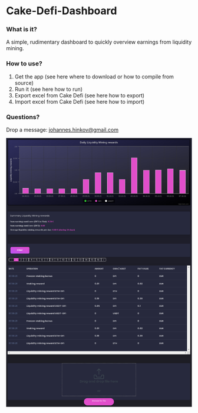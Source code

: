 # Cake-Defi-Dashboard

### What is it?
A simple, rudimentary dashboard to quickly overview earnings from liquidity mining.

### How to use?
1. Get the app (see here where to download or how to compile from source)
2. Run it (see here how to run)
3. Export excel from Cake Defi (see here how to export)
4. Import excel from Cake Defi (see here how to import)

### Questions?
Drop a message: johannes.hinkov@gmail.com

![alt text](https://github.com/munichdeveloper/Cake-Defi-Dashboard/blob/main/cddashboard.png "Cake Defi Dashboard for Liquidity Minings")
